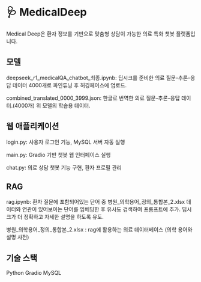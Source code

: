 # 🩺 MedicalDeep
Medical Deep은 환자 정보를 기반으로 맞춤형 상담이 가능한 의료 특화 챗봇 플랫폼입니다.

## 모델
deepseek_r1_medicalQA_chatbot_최종.ipynb: 딥시크를 준비한 의료 질문-추론-응답 데이터 4000개로 파인튜닝 후 허깅페이스에 업로드.

combined_translated_0000_3999.json: 한글로 번역한 의료 질문-추론-응답 데이터.(4000개) 위 모델의 학습용 데이터.

## 웹 애플리케이션
login.py: 사용자 로그인 기능, MySQL 서버 자동 실행

main.py: Gradio 기반 챗봇 웹 인터페이스 실행

chat.py: 의료 상담 챗봇 기능 구현, 환자 프로필 관리

## RAG
rag.ipynb: 환자 질문에 포함되어있는 단어 중 병원_의학용어_정의_통합본_2.xlsx 데이터와 연관이 있어보이는 단어를 임베딩한 후 유사도 검색하여 프롬프트에 추가. 딥시크가 더 정확하고 자세한 설명을 하도록 유도.

병원_의학용어_정의_통합본_2.xlsx : rag에 활용하는 의료 데이터베이스 (의학 용어와 설명 사전)

## 기술 스택
Python
Gradio
MySQL
